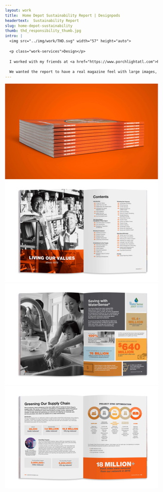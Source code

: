 ```yaml
---
layout: work
title:  Home Depot Sustainability Report | Designpods
headertext:  Sustainability Report
slug: home-depot-sustainability
thumb: thd_responsibility_thumb.jpg
intro: |
  <img src="../img/work/THD.svg" width="57" height="auto">

  <p class="work-services">Design</p>

  I worked with my friends at <a href="https://www.porchlightatl.com">Porchlight</a> to help design the 2017 Home Depot Sustainability Report.

  We wanted the report to have a real magazine feel with large images, graphic statistics, and plenty of “quick scan content.” The result was a bold and graphic book that made the social and environmental work Home Depot is doing stand out.
---
```


![](../img/work/THD_SR_1.jpg)
![](../img/work/THD_SR_2.jpg)
![](../img/work/THD_SR_3.jpg)
![](../img/work/THD_SR_4.jpg)
